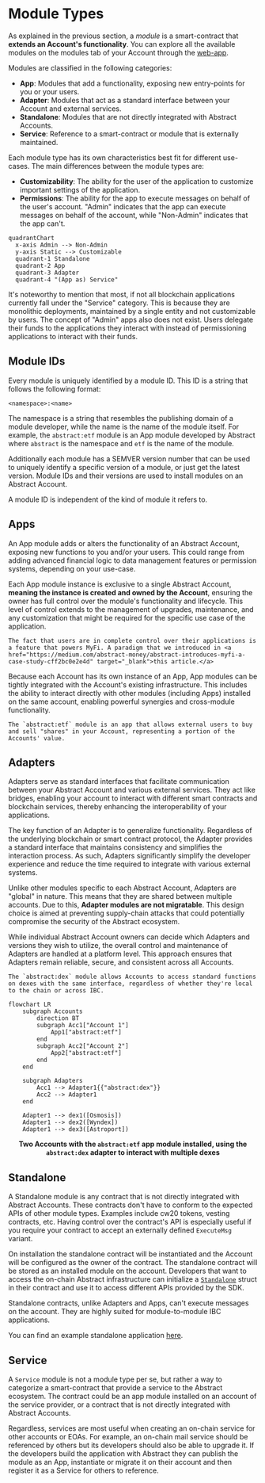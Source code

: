 # Module Types

As explained in the previous section, a _module_ is a smart-contract that **extends an Account's functionality**. You can explore
all the available modules on the modules tab of your Account through
the <a href="https://console.abstract.money/modules" target="_blank">web-app</a>.

<!-- ```admonish info
In the previous sections we referred to these modules as "applications". We did this to simplify the mental framework of 
the Abstract SDK. However, the term "application" is not entirely accurate, instead we should refer to them as "modules". 
These modules come in different types, each with their own purpose. The most common of which is the "App" module, or 
"Abstract App".
``` -->

Modules are classified in the following categories:

- **App**: Modules that add a functionality, exposing new entry-points for you or your users.
- **Adapter**: Modules that act as a standard interface between your Account and external services.
- **Standalone**: Modules that are not directly integrated with Abstract Accounts.
- **Service**: Reference to a smart-contract or module that is externally maintained.

Each module type has its own characteristics best fit for different use-cases. The main differences between the module types are:

- **Customizability**: The ability for the user of the application to customize important settings of the application.
- **Permissions**: The ability for the app to execute messages on behalf of the user's account. "Admin" indicates that the app can execute messages on behalf of the account, while "Non-Admin" indicates that the app can't.

```mermaid
quadrantChart
  x-axis Admin --> Non-Admin
  y-axis Static --> Customizable
  quadrant-1 Standalone
  quadrant-2 App
  quadrant-3 Adapter
  quadrant-4 "(App as) Service"
```

It's noteworthy to mention that most, if not all blockchain applications currently fall under the "Service" category. This is because they are monolithic deployments, maintained by a single entity and not customizable by users. The concept of "Admin" apps also does not exist. Users delegate their funds to the applications they interact with instead of permissioning applications to interact with their funds.

## Module IDs

Every module is uniquely identified by a module ID. This ID is a string that follows the following format:

```text
<namespace>:<name>
```

The namespace is a string that resembles the publishing domain of a module developer, while the name is the name of the module itself. For example, the `abstract:etf` module is an App module developed by Abstract where `abstract` is the namespace and `etf` is the name of the module.

Additionally each module has a SEMVER version number that can be used to uniquely identify a specific version of a module, or just get the latest version. Module IDs and their versions are used to install modules on an Abstract Account.

A module ID is independent of the kind of module it refers to.

## Apps

An App module adds or alters the functionality of an Abstract Account, exposing new functions to you and/or your users.
This could range from adding advanced financial logic to data management features or permission systems,
depending on your use-case.

Each App module instance is exclusive to a single Abstract Account, **meaning the instance is created and owned by the Account**,
ensuring the owner has full control over the module's functionality and lifecycle. This level of control extends to the management of upgrades, maintenance, and any customization that might be required for the specific use case of the application.

```admonish info
The fact that users are in complete control over their applications is a feature that powers MyFi. A paradigm that we introduced in <a href="https://medium.com/abstract-money/abstract-introduces-myfi-a-case-study-cff2bc0e2e4d" target="_blank">this article.</a>
```

Because each Account has its own instance of an App, App modules can be tightly integrated with the Account's existing infrastructure. This includes the ability to interact directly with other modules (including Apps) installed on the same account, enabling powerful synergies and cross-module functionality.

```admonish example
The `abstract:etf` module is an app that allows external users to buy and sell "shares" in your Account, representing a portion of the Accounts' value.
```

## Adapters

Adapters serve as standard interfaces that facilitate communication between your Abstract Account and various external services. They act like bridges, enabling your account to interact with different smart contracts and blockchain services, thereby enhancing the interoperability of your applications.

The key function of an Adapter is to generalize functionality. Regardless of the underlying blockchain or smart contract protocol, the Adapter provides a standard interface that maintains consistency and simplifies the interaction process. As such, Adapters significantly simplify the developer experience and reduce the time required to integrate with various external systems.

Unlike other modules specific to each Abstract Account, Adapters are "global" in nature. This means that they are shared between multiple accounts. Due to this, **Adapter modules are not migratable**. This design choice is aimed at preventing supply-chain attacks that could potentially compromise the security of the Abstract ecosystem.

While individual Abstract Account owners can decide which Adapters and versions they wish to utilize, the overall control and maintenance of Adapters are handled at a platform level. This approach ensures that Adapters remain reliable, secure, and consistent across all Accounts.

```admonish example
The `abstract:dex` module allows Accounts to access standard functions on dexes with the same interface, regardless of whether they're local to the chain or across IBC.
```

```mermaid
flowchart LR
    subgraph Accounts
        direction BT
        subgraph Acc1["Account 1"]
            App1["abstract:etf"]
        end
        subgraph Acc2["Account 2"]
            App2["abstract:etf"]
        end
    end

    subgraph Adapters
        Acc1 --> Adapter1{{"abstract:dex"}}
        Acc2 --> Adapter1
    end

    Adapter1 --> dex1([Osmosis])
    Adapter1 --> dex2([Wyndex])
    Adapter1 --> dex3([Astroport])
```

<figcaption align = "center"><b>Two Accounts with the <code>abstract:etf</code> app module installed, using the <code>abstract:dex</code> adapter to interact with multiple dexes</b></figcaption>

## Standalone

A Standalone module is any contract that is not directly integrated with Abstract Accounts. These contracts don't have to conform to the expected APIs of other module types. Examples include cw20 tokens, vesting contracts, etc. Having control over the contract's API is especially useful if you require your contract to accept an externally defined `ExecuteMsg` variant.

On installation the standalone contract will be instantiated and the Account will be configured as the owner of the contract. The standalone contract will be stored as an installed module on the account. Developers that want to access the on-chain Abstract infrastructure can initialize a [`Standalone`](https://crates.io/crates/abstract-standalone) struct in their contract and use it to access different APIs provided by the SDK.

Standalone contracts, unlike Adapters and Apps, can't execute messages on the account. They are highly suited for module-to-module IBC applications.

You can find an example standalone application [here](https://github.com/AbstractSDK/abstract/tree/main/modules/contracts/standalones/ica-owner).

## Service

A `Service` module is not a module type per se, but rather a way to categorize a smart-contract that provide a service to the Abstract ecosystem. The contract could be an app module installed on an account of the service provider, or a contract that is not directly integrated with Abstract Accounts.

Regardless, services are most useful when creating an on-chain service for other accounts or EOAs. For example, an on-chain mail service should be referenced by others but its developers should also be able to upgrade it. If the developers build the application with Abstract they can publish the module as an App, instantiate or migrate it on their account and then register it as a Service for others to reference.
